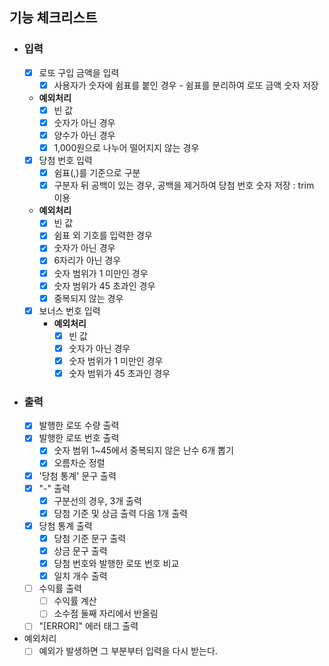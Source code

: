## 기능 체크리스트
- ### 입력
  - [x] 로또 구입 금액을 입력
    - [x] 사용자가 숫자에 쉼표를 붙인 경우 - 쉼표를 분리하여 로또 금액 숫자 저장
  - **예외처리**
    - [x] 빈 값
    - [x] 숫자가 아닌 경우
    - [x] 양수가 아닌 경우
    - [x] 1,000원으로 나누어 떨어지지 않는 경우
  - [x] 당첨 번호 입력
    - [x] 쉼표(,)를 기준으로 구분
    - [x] 구분자 뒤 공백이 있는 경우, 공백을 제거하여 당첨 번호 숫자 저장 : trim 이용
  - **예외처리**
    - [x] 빈 값
    - [x] 쉼표 외 기호를 입력한 경우
    - [x] 숫자가 아닌 경우
    - [x] 6자리가 아닌 경우
    - [x] 숫자 범위가 1 미만인 경우
    - [x] 숫자 범위가 45 초과인 경우
    - [x] 중복되지 않는 경우
  - [x] 보너스 번호 입력
    - **예외처리**
      - [x] 빈 값
      - [x] 숫자가 아닌 경우
      - [x] 숫자 범위가 1 미만인 경우
      - [x] 숫자 범위가 45 초과인 경우
- ### 출력
  - [x] 발행한 로또 수량 출력
  - [x] 발행한 로또 번호 출력
    - [x] 숫자 범위 1~45에서 중복되지 않은 난수 6개 뽑기
    - [x] 오름차순 정렬
  - [x] '당첨 통계' 문구 출력
  - [x] "-" 출력
    - [x] 구분선의 경우, 3개 출력
    - [x] 당첨 기준 및 상금 출력 다음 1개 출력
  - [x] 당첨 통계 출력
    - [x] 당첨 기준 문구 출력
    - [x] 상금 문구 출력
    - [x] 당첨 번호와 발행한 로또 번호 비교
    - [x] 일치 개수 출력
  - [ ] 수익률 출력
    - [ ] 수익률 계산
    - [ ] 소수점 둘째 자리에서 반올림
  - [ ]  "[ERROR]" 에러 태그 출력
- 예외처리
  - [ ] 예외가 발생하면 그 부분부터 입력을 다시 받는다.